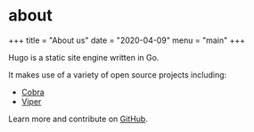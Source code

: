 # about

+++ title = "About us" date = "2020-04-09" menu = "main" +++

Hugo is a static site engine written in Go.

It makes use of a variety of open source projects including:

* [Cobra](https://github.com/spf13/cobra)
* [Viper](https://github.com/spf13/viper)

Learn more and contribute on [GitHub](https://github.com/gohugoio).

